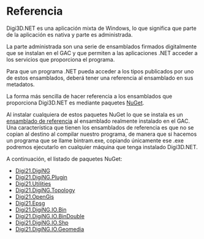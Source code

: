 # Referencia

Digi3D.NET es una aplicación mixta de Windows, lo que significa que parte de la aplicación es nativa y parte es administrada. 

La parte administrada son una serie de ensamblados firmados digitalmente que se instalan en el GAC y que permiten a las aplicaciones .NET acceder a los servicios que proporciona el programa.

Para que un programa .NET pueda acceder a los tipos publicados por uno de estos ensamblados, deberá tener una referencia al ensamblado en sus metadatos.

La forma más sencilla de hacer referencia a los ensamblados que proporciona Digi3D.NET es mediante paquetes [NuGet](https://www.nuget.org/profiles/Digi21).

Al instalar cualquiera de estos paquetes NuGet lo que se instala es un [ensamblado de referencia](https://docs.microsoft.com/en-us/dotnet/standard/assembly/reference-assemblies) al ensamblado realmente instalado en el GAC. Una característica que tienen los ensamblados de referencia es que no se copian al destino al compilar nuestro programa, de manera que si hacemos un programa que se llame bintram.exe, copiando únicamente ese .exe podremos ejecutarlo en cualquier máquina que tenga instalado Digi3D.NET.

A continuación, el listado de paquetes NuGet:

* [Digi21.DigiNG](digi21.diging/)
* [Digi21.DigiNG.Plugin](digi21.diging.plugin.md)
* [Digi21.Utilities](digi21.utilities.md)
* [Digi21.DigiNG.Topology](digi21.diging.topology.md)
* [Digi21.OpenGis](digi21.opengis.md)
* [Digi21.Epsg](digi21.epsg.md)
* [Digi21.DigiNG.IO.Bin](digi21.diging.io.bin.md)
* [Digi21.DigiNG.IO.BinDouble](digi21.diging.io.bindouble.md)
* [Digi21.DigiNG.IO.Shp](digi21.diging.io.shp.md)
* [Digi21.DigiNG.IO.Geomedia](digi21.diging.io.geomedia.md)











